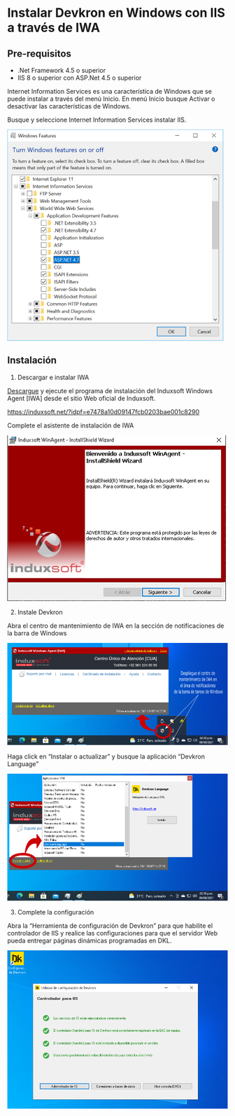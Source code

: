 # Instalar Devkron en Windows con IIS a través de IWA
## Pre-requisitos
* .Net Framework 4.5 o superior
* IIS 8 o superior con ASP.Net 4.5 o superior

Internet Information Services es una característica de Windows que se puede instalar a través del menú Inicio. En menú Inicio busque Activar o desactivar las características de Windows.

Busque y seleccione Internet Information Services instalar IIS.

<img src="img/install-asp.png"/>

## Instalación
1. Descargar e instalar IWA

[Descargue](https://induxsoft.net/dwnload.php?id=e4978751dfc244d4a48af47e161a91ec) y ejecute el programa de instalación del Induxsoft Windows Agent [IWA] desde el sitio Web oficial de Induxsoft.

https://induxsoft.net/?idpf=e7478a10d09147fcb0203bae001c8290


Complete el asistente de instalación de IWA

<img src="img/iwa0.png"/>

2. Instale Devkron

Abra el centro de mantenimiento de IWA en la sección de notificaciones de la barra de Windows

<img src="img/iwa1.png"/>

Haga click en “Instalar o actualizar” y busque la aplicación “Devkron Language”

<img src="img/iwa2.png"/>

3. Complete la configuración

Abra la “Herramienta de configuración de Devkron” para que habilite el controlador de IIS y realice las configuraciones para que el servidor Web pueda entregar páginas dinámicas programadas en DKL.

<img src="img/iwa3.png"/>

